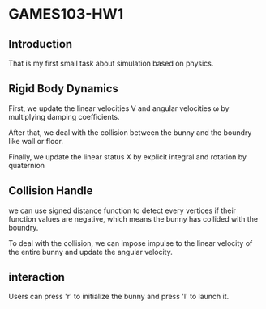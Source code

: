 # GAMES103-HW1

## Introduction
That is my first small task about simulation based on physics.

## Rigid Body Dynamics
First, we update the linear velocities V and angular velocities ω by multiplying damping coefficients.

After that, we deal with the collision between the bunny and the boundry like wall or floor.

Finally, we update the linear status X by explicit integral and rotation by quaternion

## Collision Handle
we can use signed distance function to detect every vertices if their function values are negative, which means the bunny has collided with the boundry. 

To deal with the collision, we can impose impulse to the linear velocity of the entire bunny and update the angular velocity. 

## interaction
Users can press 'r' to initialize the bunny and press 'l' to launch it. 
